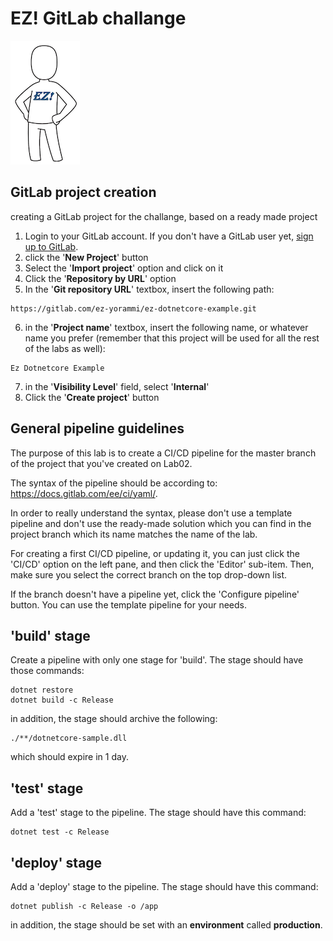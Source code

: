 # EZ! GitLab challange
![ez logo](/resources/images/ez/ez-logo-small.png)
## GitLab project creation
creating a GitLab project for the challange, based on a ready made project
 1. Login to your GitLab account. If you don't have a GitLab user yet, [sign up to GitLab](https://docs.gitlab.com/ee/user/profile/account/create_accounts.html#create-users-on-sign-in-page).
 2. click the '**New Project**' button
 3. Select the '**Import project**' option and click on it
 4. Click the '**Repository by URL**' option
 5. In the '**Git repository URL**' textbox, insert the following path:
  ```
  https://gitlab.com/ez-yorammi/ez-dotnetcore-example.git 
  ```
  6. in the '**Project name**' textbox, insert the following name, or whatever name you prefer (remember that this project will be used for all the rest of the labs as well):
  ```
  Ez Dotnetcore Example
  ```
 7. in the '**Visibility Level**' field, select '**Internal**'
 8. Click the '**Create project**' button

## General pipeline guidelines
The purpose of this lab is to create a CI/CD pipeline for the master branch of the project that you've created on Lab02.

The syntax of the pipeline should be according to: https://docs.gitlab.com/ee/ci/yaml/.

In order to really understand the syntax, please don't use a template pipeline and don't use the ready-made solution which you can find in the project branch which its name matches the name of the lab.

For creating a first CI/CD pipeline, or updating it, you can just click the 'CI/CD' option on the left pane, and then click the 'Editor' sub-item.
Then, make sure you select the correct branch on the top drop-down list.

If the branch doesn't have a pipeline yet, click the 'Configure pipeline' button. You can use the template pipeline for your needs. 

## 'build' stage

Create a pipeline with only one stage for 'build'.
The stage should have those commands:
```
dotnet restore
dotnet build -c Release
```

in addition, the stage should archive the following:
```
./**/dotnetcore-sample.dll
```
which should expire in 1 day.

## 'test' stage

Add a 'test' stage to the pipeline.
The stage should have this command:
```
dotnet test -c Release
```

## 'deploy' stage

Add a 'deploy' stage to the pipeline.
The stage should have this command:
```
dotnet publish -c Release -o /app
```

in addition, the stage should be set with an **environment** called **production**.
